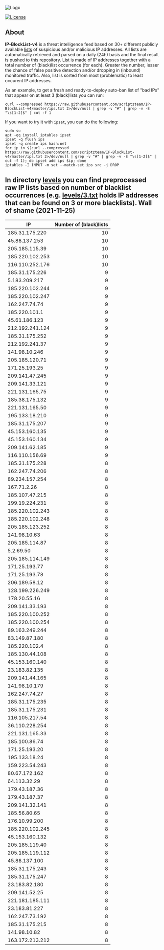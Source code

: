 ![Logo](https://i.imgur.com/PyKLAe7.png)

[![License](https://img.shields.io/badge/license-The_Unlicense-red.svg)](https://unlicense.org/)

About
----

**IP-BlockList-v4** is a threat intelligence feed based on 30+ different publicly available [lists](https://github.com/stamparm/maltrail) of suspicious and/or malicious IP addresses. All lists are automatically retrieved and parsed on a daily (24h) basis and the final result is pushed to this repository. List is made of IP addresses together with a total number of (black)list occurrence (for each). Greater the number, lesser the chance of false positive detection and/or dropping in (inbound) monitored traffic. Also, list is sorted from most (problematic) to least occurent IP addresses.

As an example, to get a fresh and ready-to-deploy auto-ban list of "bad IPs" that appear on at least 3 (black)lists you can run:

```
curl --compressed https://raw.githubusercontent.com/scriptzteam/IP-BlockList-v4/master/ips.txt 2>/dev/null | grep -v "#" | grep -v -E "\s[1-2]$" | cut -f 1
```

If you want to try it with `ipset`, you can do the following:

```
sudo su
apt -qq install iptables ipset
ipset -q flush ips
ipset -q create ips hash:net
for ip in $(curl --compressed https://raw.githubusercontent.com/scriptzteam/IP-BlockList-v4/master/ips.txt 2>/dev/null | grep -v "#" | grep -v -E "\s[1-2]$" | cut -f 1); do ipset add ips $ip; done
iptables -I INPUT -m set --match-set ips src -j DROP
```

In directory [levels](levels) you can find preprocessed raw IP lists based on number of blacklist occurrences (e.g. [levels/3.txt](levels/3.txt) holds IP addresses that can be found on 3 or more blacklists).
Wall of shame (2021-11-25)
----

|IP|Number of (black)lists|
|---|--:|
185.31.175.220|10
45.88.137.253|10
205.185.115.39|10
185.220.102.253|10
116.110.252.176|10
185.31.175.226|9
5.183.209.217|9
185.220.102.244|9
185.220.102.247|9
162.247.74.74|9
185.220.101.1|9
45.61.186.123|9
212.192.241.124|9
185.31.175.252|9
212.192.241.37|9
141.98.10.246|9
205.185.120.71|9
171.25.193.25|9
209.141.47.245|9
209.141.33.121|9
221.131.165.75|9
185.38.175.132|9
221.131.165.50|9
195.133.18.210|9
185.31.175.207|9
45.153.160.135|9
45.153.160.134|9
209.141.62.185|9
116.110.156.69|9
185.31.175.228|8
162.247.74.206|8
89.234.157.254|8
167.71.2.26|8
185.107.47.215|8
199.19.224.231|8
185.220.102.243|8
185.220.102.248|8
205.185.123.252|8
141.98.10.63|8
205.185.114.87|8
5.2.69.50|8
205.185.114.149|8
171.25.193.77|8
171.25.193.78|8
206.189.58.12|8
128.199.226.249|8
178.20.55.16|8
209.141.33.193|8
185.220.100.252|8
185.220.100.254|8
89.163.249.244|8
83.149.87.180|8
185.220.102.4|8
185.130.44.108|8
45.153.160.140|8
23.183.82.135|8
209.141.44.165|8
141.98.10.179|8
162.247.74.27|8
185.31.175.235|8
185.31.175.231|8
116.105.217.54|8
36.110.228.254|8
221.131.165.33|8
185.100.86.74|8
171.25.193.20|8
195.133.18.24|8
159.223.54.243|8
80.67.172.162|8
64.113.32.29|8
179.43.187.36|8
179.43.187.37|8
209.141.32.141|8
185.56.80.65|8
176.10.99.200|8
185.220.102.245|8
45.153.160.132|8
205.185.119.40|8
205.185.119.112|8
45.88.137.100|8
185.31.175.243|8
185.31.175.247|8
23.183.82.180|8
209.141.52.25|8
221.181.185.111|8
23.183.81.227|8
162.247.73.192|8
185.31.175.215|8
141.98.10.82|8
163.172.213.212|8
